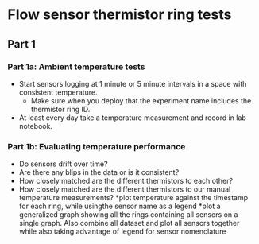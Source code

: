 # Flow sensor thermistor ring tests

## Part 1
###  **Part 1a: Ambient temperature tests**
* Start sensors logging at 1 minute or 5 minute intervals in a space with consistent temperature.
    * Make sure when you deploy that the experiment name includes the thermistor ring ID.
* At least every day take a temperature measurement and record in lab notebook.

### **Part 1b: Evaluating temperature performance**
* Do sensors drift over time?
* Are there any blips in the data or is it consistent?
* How closely matched are the different thermistors to each other?
* How closely matched are the different thermistors to our manual temperature measurements?
*plot temperature against the timestamp for each ring, while usingthe sensor name as a legend
*plot a generalized graph showing all the rings containing all sensors on a single graph. Also combine all dataset and plot all sensors together while also taking advantage of legend for sensor nomenclature

